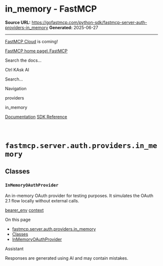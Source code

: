 # in_memory - FastMCP

**Source URL:** https://gofastmcp.com/python-sdk/fastmcp-server-auth-providers-in_memory
**Generated:** 2025-06-27

---

[FastMCP Cloud](https://fastmcp.link/x0Kyhy2) is coming!

[FastMCP home page\\
FastMCP](https://gofastmcp.com/)

Search the docs...

Ctrl KAsk AI

Search...

Navigation

providers

in\_memory

[Documentation](https://gofastmcp.com/getting-started/welcome) [SDK Reference](https://gofastmcp.com/python-sdk/fastmcp-exceptions)

# [​](https://gofastmcp.com/python-sdk/fastmcp-server-auth-providers-in_memory\#fastmcp-server-auth-providers-in-memory)  `fastmcp.server.auth.providers.in_memory`

## [​](https://gofastmcp.com/python-sdk/fastmcp-server-auth-providers-in_memory\#classes)  Classes

### [​](https://gofastmcp.com/python-sdk/fastmcp-server-auth-providers-in_memory\#inmemoryoauthprovider)  `InMemoryOAuthProvider`

An in-memory OAuth provider for testing purposes.
It simulates the OAuth 2.1 flow locally without external calls.

[bearer\_env](https://gofastmcp.com/python-sdk/fastmcp-server-auth-providers-bearer_env) [context](https://gofastmcp.com/python-sdk/fastmcp-server-context)

On this page

- [fastmcp.server.auth.providers.in\_memory](https://gofastmcp.com/python-sdk/fastmcp-server-auth-providers-in_memory#fastmcp-server-auth-providers-in-memory)
- [Classes](https://gofastmcp.com/python-sdk/fastmcp-server-auth-providers-in_memory#classes)
- [InMemoryOAuthProvider](https://gofastmcp.com/python-sdk/fastmcp-server-auth-providers-in_memory#inmemoryoauthprovider)

Assistant

Responses are generated using AI and may contain mistakes.